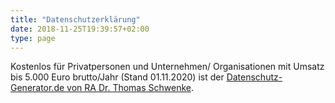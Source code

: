 ```yaml
---
title: "Datenschutzerklärung"
date: 2018-11-25T19:39:57+02:00
type: page
---
```


Kostenlos für Privatpersonen und Unternehmen/ Organisationen mit Umsatz bis 5.000 Euro brutto/Jahr (Stand 01.11.2020) ist der [Datenschutz-Generator.de von RA Dr. Thomas Schwenke](https://datenschutz-generator.de/).
